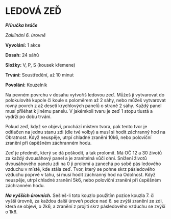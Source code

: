 # LEDOVÁ ZEĎ

***Příručka hráče***

*Zaklínání 6. úrovně*

**Vyvolání:** 1 akce

**Dosah:** 24 sáhů

**Složky:** V, P, S (kousek křemene)

**Trvání:** Soustředění, až 10 minut

**Povolání:** Kouzelník

Na pevném povrchu v dosahu vytvoříš ledovou zeď. Můžeš ji vytvarovat do polokulovité kupole či koule s poloměrem až 2 sáhy, nebo můžeš vytvarovat rovný povrch z až deseti krychlových panelů o straně 2 sáhy. Každý panel musí přiléhat k jinému panelu. V jakémkoli tvaru je zeď 1 stopu tlustá a vydrží po dobu trvání. 

Pokud zeď, když se objeví, prochází místem tvora, pak tento tvor je odtlačen na jednu stanu zdi (dle tvé volby) a musí si hodit záchranný hod na Obratnost. Když neuspěje, utrpí chladné zranění 10k6, nebo poloviční zranění při úspěšném záchranném hodu. 

Zeď je předmět, který se dá poškodit, a tak prolomit. Má OČ 12 a 30 životů za každý dvousáhový panel a je zranitelná vůči ohni. Snížení životů dvousáhového panelu zdi na 0 ji prolomí a zanechá po sobě pás ledového vzduchu v místě, kde stála zeď. Tvor, který se pohne skrz pásledového vzduchu poprvé v tahu, si musí hodit záchranný hod na Odolnost. Když neuspěje, utrpí chladné zranění 5k6, nebo poloviční zranění při úspěšném záchranném hodu.

***Na vyšších úrovních.*** Sešleš-li toto kouzlo použitím pozice kouzla 7. či vyšší úrovně, za každou další úroveň pozice nad 6. se zvýší zranění ze zdi, která se objeví, o 2k6, a zranění z projití skrz pásledového vzduchu se zvýší o 1k6.